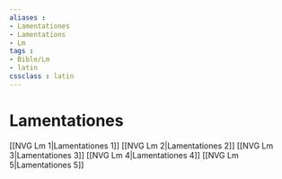 ```yaml
---
aliases : 
- Lamentationes
- Lamentations
- Lm
tags : 
- Bible/Lm
- latin
cssclass : latin
---
```


# Lamentationes

[[NVG Lm 1|Lamentationes 1]]
[[NVG Lm 2|Lamentationes 2]]
[[NVG Lm 3|Lamentationes 3]]
[[NVG Lm 4|Lamentationes 4]]
[[NVG Lm 5|Lamentationes 5]]
